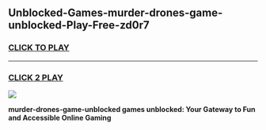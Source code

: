 
## Unblocked-Games-murder-drones-game-unblocked-Play-Free-zd0r7
<h3>
<a href="https://premium76.site?title=murder-drones-game-unblocked&ref=18A1">CLICK TO PLAY</a></h3>
<hr>

<h3>
<a href="https://premium76.site?title=murder-drones-game-unblocked&ref=18A1">CLICK 2 PLAY</a>
  
</h3>

<a href="https://premium76.site?title=murder-drones-game-unblocked&ref=18A1"><img src="https://clearcache.store/games.png"></a>


**murder-drones-game-unblocked games unblocked: Your Gateway to Fun and Accessible Online Gaming**
